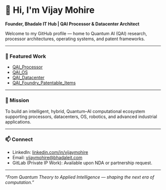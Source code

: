 # 👋 Hi, I'm Vijay Mohire  
**Founder, Bhadale IT Hub | QAI Processor & Datacenter Architect**

Welcome to my GitHub profile — home to Quantum AI (QAI) research, processor architectures, operating systems, and patent frameworks.

---

### 🔭 Featured Work
- [QAI_Processor](https://github.com/vijaymohire/QAI_Processor)
- [QAI_OS](https://github.com/vijaymohire/QAI_OS)
- [QAI_Datacenter](https://github.com/vijaymohire/QAI_Datacenter)
- [QAI_Foundry_Patentable_Items](https://github.com/vijaymohire/QAI_Foundry_Patentable_Items)

---

### 🚀 Mission
To build an intelligent, hybrid, Quantum–AI computational ecosystem supporting processors, datacenters, OS, robotics, and advanced industrial applications.

---

### 📫 Connect
- LinkedIn: [linkedin.com/in/vijaymohire](https://linkedin.com/in/vijaymohire)
- Email: vijaymohire@bhadaleit.com
- GitLab (Private IP Work): Available upon NDA or partnership request.

---

_“From Quantum Theory to Applied Intelligence — shaping the next era of computation.”_
